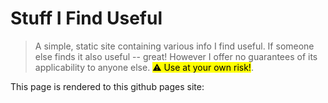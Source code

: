 # Stuff I Find Useful

> A simple, static site containing various info I find useful. If someone else finds it also useful -- great! However I offer no guarantees of its applicability to anyone else. <mark>⚠️ Use at your own risk!</mark>.

This page is rendered to this github pages site: 